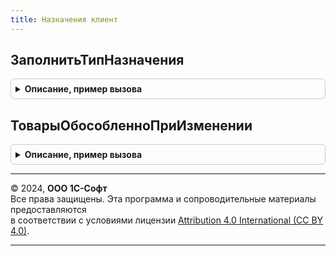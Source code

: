 ```yaml
---
title: Назначения клиент
---
```



## ЗаполнитьТипНазначения
<details style="margin: 1em 0; padding: 0.5em; border: 1px solid #ccc; border-radius: 6px;">

<summary style="font-weight: bold; cursor: pointer;">Описание, пример вызова</summary>

```bsl

// Заполняет служебный реквизит "ТипНазначения" в строке по данным указанного назначения
//
// Параметры:
//  ТекущаяСтрока        - Структура - данные обрабатываемой строки.
//  КэшированныеЗначения - Структура - сохраненные значения параметров, используемых при обработке.
//  ПараметрыЗаполнения  - см. НазначенияКлиентСервер.ПараметрыЗаполнения
//
Процедура ЗаполнитьТипНазначения(ТекущаяСтрока, КэшированныеЗначения, ПараметрыЗаполнения = Неопределено) Экспорт
```

Пример вызова
```bsl
НазначенияКлиент.ЗаполнитьТипНазначения(ТекущаяСтрока, КэшированныеЗначения, ПараметрыЗаполнения);
```
</details>

## ТоварыОбособленноПриИзменении
<details style="margin: 1em 0; padding: 0.5em; border: 1px solid #ccc; border-radius: 6px;">

<summary style="font-weight: bold; cursor: pointer;">Описание, пример вызова</summary>

```bsl

// В табличной части формы документа актуализирует назначение по флагу Обособленно.
//
// Параметры:
//  Форма - ФормаКлиентскогоПриложения - Форма.
//  ТекущаяСтрока - ДанныеФормыЭлементКоллекции - Строка в которой нужно актуализировать назначение.
//  Устарело - Булево - для совместимости с НаправленияДеятельностиКлиент.ТоварыОбособленноПриИзменении
Процедура ТоварыОбособленноПриИзменении(Форма, ТекущаяСтрока, Устарело = Ложь) Экспорт
```

Пример вызова
```bsl
НазначенияКлиент.ТоварыОбособленноПриИзменении(Форма, ТекущаяСтрока, Устарело);
```
</details>

---

© 2024, **ООО 1С-Софт**  
Все права защищены. Эта программа и сопроводительные материалы предоставляются  
в соответствии с условиями лицензии [Attribution 4.0 International (CC BY 4.0)](https://creativecommons.org/licenses/by/4.0/legalcode).

---
